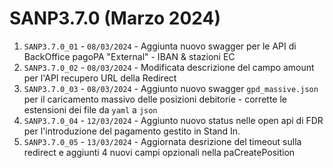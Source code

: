 # SANP3.7.0 (Marzo 2024)
1. `SANP3.7.0_01` - `08/03/2024` - Aggiunta nuovo swagger per le API di BackOffice pagoPA "External" - IBAN & stazioni EC
2. `SANP3.7.0_02` - `08/03/2024` - Modificata descrizione del campo amount per l'API recupero URL della Redirect
3. `SANP3.7.0_03` - `08/03/2024` - Aggiunto nuovo swagger `gpd_massive.json` per il caricamento massivo delle posizioni debitorie - corrette le estensioni dei file da `yaml` a `json`
4. `SANP3.7.0_04` - `12/03/2024` - Aggiunto nuovo status nelle open api di FDR per l'introduzione del pagamento gestito in Stand In.
5. `SANP3.7.0_05` - `13/03/2024` - Aggiornata desrizione del timeout sulla redirect e aggiunti 4 nuovi campi opzionali nella paCreatePosition
